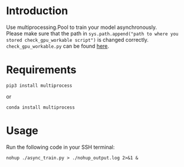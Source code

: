 # Introduction
Use multiprocessing.Pool to train your model asynchronously.  
Please make sure that the path in ```sys.path.append("path to where you stored check_gpu_workable script")``` is changed correctly.  
```check_gpu_workable.py``` can be found [here](https://github.com/EpicTian/check_gpu_available).

# Requirements
```shell
pip3 install multiprocess
```
or
```shell
conda install multiprocess
```

# Usage
Run the following code in your SSH terminal:
```shell
nohup ./async_train.py > ./nohup_output.log 2>&1 &
```
